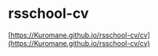 # rsschool-cv
[https://Kuromane.github.io/rsschool-cv/cv](https://Kuromane.github.io/rsschool-cv/cv)
